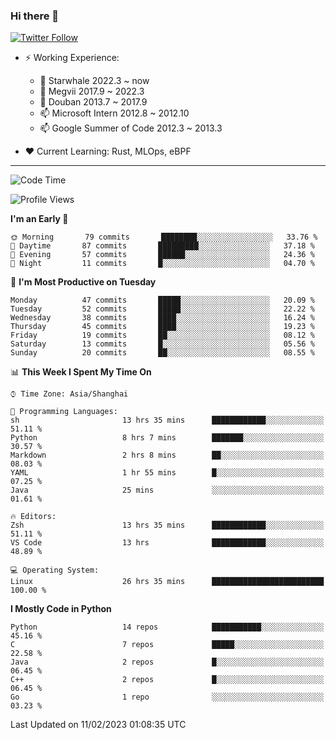 ### Hi there 👋

[![Twitter Follow](https://img.shields.io/twitter/follow/tianweidut?style=social)](https://twitter.com/tianweidut)

- ⚡ Working Experience:
  - 🔭 Starwhale 2022.3 ~ now
  - 🌱 Megvii 2017.9 ~ 2022.3
  - 🌱 Douban 2013.7 ~ 2017.9
  - 📫 Microsoft Intern 2012.8 ~ 2012.10
  - 📫 Google Summer of Code 2012.3 ~ 2013.3

- ❤️ Current Learning: Rust, MLOps, eBPF

---
<!--START_SECTION:waka-->
![Code Time](http://img.shields.io/badge/Code%20Time-3%2C651%20hrs%2031%20mins-blue)

![Profile Views](http://img.shields.io/badge/Profile%20Views-0-blue)

**I'm an Early 🐤** 

```text
🌞 Morning       79 commits       ████████░░░░░░░░░░░░░░░░░   33.76 % 
🌆 Daytime       87 commits       █████████░░░░░░░░░░░░░░░░   37.18 % 
🌃 Evening       57 commits       ██████░░░░░░░░░░░░░░░░░░░   24.36 % 
🌙 Night         11 commits       █░░░░░░░░░░░░░░░░░░░░░░░░   04.70 % 

```
📅 **I'm Most Productive on Tuesday** 

```text
Monday          47 commits       █████░░░░░░░░░░░░░░░░░░░░   20.09 % 
Tuesday         52 commits       █████░░░░░░░░░░░░░░░░░░░░   22.22 % 
Wednesday       38 commits       ████░░░░░░░░░░░░░░░░░░░░░   16.24 % 
Thursday        45 commits       ████░░░░░░░░░░░░░░░░░░░░░   19.23 % 
Friday          19 commits       ██░░░░░░░░░░░░░░░░░░░░░░░   08.12 % 
Saturday        13 commits       █░░░░░░░░░░░░░░░░░░░░░░░░   05.56 % 
Sunday          20 commits       ██░░░░░░░░░░░░░░░░░░░░░░░   08.55 % 

```


📊 **This Week I Spent My Time On** 

```text
⌚︎ Time Zone: Asia/Shanghai

💬 Programming Languages: 
sh                       13 hrs 35 mins      ████████████░░░░░░░░░░░░░   51.11 % 
Python                   8 hrs 7 mins        ███████░░░░░░░░░░░░░░░░░░   30.57 % 
Markdown                 2 hrs 8 mins        ██░░░░░░░░░░░░░░░░░░░░░░░   08.03 % 
YAML                     1 hr 55 mins        █░░░░░░░░░░░░░░░░░░░░░░░░   07.25 % 
Java                     25 mins             ░░░░░░░░░░░░░░░░░░░░░░░░░   01.61 % 

🔥 Editors: 
Zsh                      13 hrs 35 mins      ████████████░░░░░░░░░░░░░   51.11 % 
VS Code                  13 hrs              ████████████░░░░░░░░░░░░░   48.89 % 

💻 Operating System: 
Linux                    26 hrs 35 mins      █████████████████████████   100.00 % 

```

**I Mostly Code in Python** 

```text
Python                   14 repos            ███████████░░░░░░░░░░░░░░   45.16 % 
C                        7 repos             █████░░░░░░░░░░░░░░░░░░░░   22.58 % 
Java                     2 repos             █░░░░░░░░░░░░░░░░░░░░░░░░   06.45 % 
C++                      2 repos             █░░░░░░░░░░░░░░░░░░░░░░░░   06.45 % 
Go                       1 repo              ░░░░░░░░░░░░░░░░░░░░░░░░░   03.23 % 

```



 Last Updated on 11/02/2023 01:08:35 UTC
<!--END_SECTION:waka-->